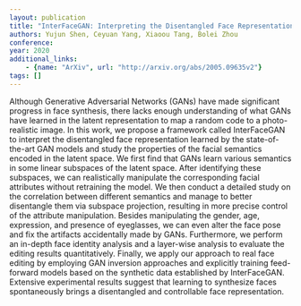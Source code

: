 ```yaml
---
layout: publication
title: "InterFaceGAN: Interpreting the Disentangled Face Representation Learned by GANs"
authors: Yujun Shen, Ceyuan Yang, Xiaoou Tang, Bolei Zhou
conference: 
year: 2020
additional_links: 
    - {name: "ArXiv", url: "http://arxiv.org/abs/2005.09635v2"}
tags: []
---
```

Although Generative Adversarial Networks (GANs) have made significant
progress in face synthesis, there lacks enough understanding of what GANs have
learned in the latent representation to map a random code to a photo-realistic
image. In this work, we propose a framework called InterFaceGAN to interpret
the disentangled face representation learned by the state-of-the-art GAN models
and study the properties of the facial semantics encoded in the latent space.
We first find that GANs learn various semantics in some linear subspaces of the
latent space. After identifying these subspaces, we can realistically
manipulate the corresponding facial attributes without retraining the model. We
then conduct a detailed study on the correlation between different semantics
and manage to better disentangle them via subspace projection, resulting in
more precise control of the attribute manipulation. Besides manipulating the
gender, age, expression, and presence of eyeglasses, we can even alter the face
pose and fix the artifacts accidentally made by GANs. Furthermore, we perform
an in-depth face identity analysis and a layer-wise analysis to evaluate the
editing results quantitatively. Finally, we apply our approach to real face
editing by employing GAN inversion approaches and explicitly training
feed-forward models based on the synthetic data established by InterFaceGAN.
Extensive experimental results suggest that learning to synthesize faces
spontaneously brings a disentangled and controllable face representation.